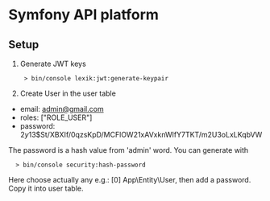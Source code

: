 # Symfony API platform

## Setup

1. Generate JWT keys

        > bin/console lexik:jwt:generate-keypair

2. Create User in the user table

- email: admin@gmail.com
- roles: ["ROLE_USER"]
- password: $2y$13$St/XBXIf/0qzsKpD/MCFlOW21xAVxknWlfY7TKT/m2U3oLxLKqbVW

The password is a hash value from 'admin' word. You can generate with

      > bin/console security:hash-password

Here choose actually any e.g.: [0] App\Entity\User, then add a password. Copy it into user table.
